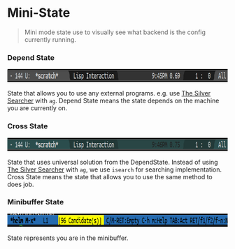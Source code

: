# Mini-State
> Mini mode state use to visually see what backend is the 
config currently running.


### Depend State

<img src="./cross-state.png" width="870" height="30"/>

State that allows you to use any external programs. 
e.g. use 
[The Silver Searcher](https://github.com/ggreer/the_silver_searcher) 
with `ag`. Depend State means the state depends on the machine 
you are currently on.


### Cross State

<img src="./depend-state.png" width="870" height="30"/>

State that uses universal solution from the DependState. Instead 
of using 
[The Silver Searcher](https://github.com/ggreer/the_silver_searcher) 
with `ag`, we use `isearch` for searching implementation. Cross 
State means the state that allows you to use the same method 
to does job.


### Minibuffer State

<img src="./minibuffer-state.png" width="870" height="30"/>

State represents you are in the minibuffer.
